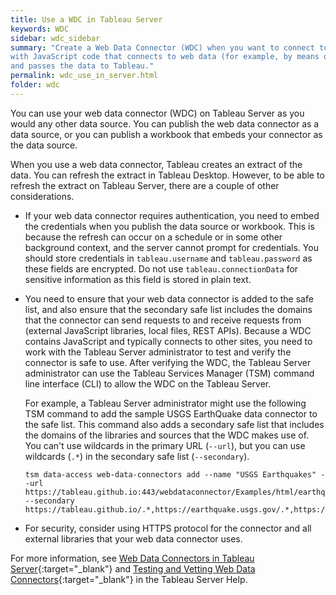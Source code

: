 ```yaml
---
title: Use a WDC in Tableau Server
keywords: WDC
sidebar: wdc_sidebar
summary: "Create a Web Data Connector (WDC) when you want to connect to a web data source from Tableau. A WDC is an HTML page
with JavaScript code that connects to web data (for example, by means of a REST API), converts the data to a JSON format,
and passes the data to Tableau."
permalink: wdc_use_in_server.html
folder: wdc
---
```


You can use your web data connector (WDC) on Tableau Server as you would any other data source. You can publish the web data connector as a data source, or you can publish a workbook that embeds your connector as the data source.  

When you use a web data connector, Tableau creates an extract of the data. You can refresh the extract in Tableau Desktop. However, to be able to refresh the extract on Tableau Server, there are a couple of other considerations.

- If your web data connector requires authentication, you need to embed the credentials when you publish the data source or workbook. This is because the refresh can occur on a schedule or in some other background context, and the server cannot prompt for credentials. You should store credentials in `tableau.username` and `tableau.password` as these fields are encrypted. Do not use `tableau.connectionData` for sensitive information as this field is stored in plain text.

- You need to ensure that your web data connector is added to the safe list, and also ensure that the secondary safe list includes the domains that the connector can send requests to and receive requests from (external JavaScript libraries, local files, REST APIs). Because a WDC contains JavaScript and typically connects to other sites, you need to work with the Tableau Server administrator to test and verify the connector is safe to use.
After verifying the WDC, the Tableau Server administrator can use the Tableau Services Manager (TSM) command line interface (CLI) to allow the WDC on the Tableau Server.

    For example, a Tableau Server administrator might use the following TSM command to add the sample USGS EarthQuake data connector to the safe list. This command also adds a secondary safe list that includes the domains of the libraries and sources that the WDC makes use of. You can't use wildcards in the primary URL (`--url`), but you can use wildcards (`.*`) in the secondary safe list (`--secondary`).

    ```
    tsm data-access web-data-connectors add --name "USGS Earthquakes" --url https://tableau.github.io:443/webdataconnector/Examples/html/earthquakeUSGS.html --secondary https://tableau.github.io/.*,https://earthquake.usgs.gov/.*,https://maxcdn.bootstrapcdn.com/.*,https://ajax.googleapis.com/.*,https://connectors.tableau.com/.*
    ```

- For security, consider using HTTPS protocol for the connector and all external libraries that your web data connector uses.

For more information, see [Web Data Connectors in Tableau Server](http://onlinehelp.tableau.com/current/server/en-us/datasource_wdc.htm){:target="_blank"} and [Testing and Vetting Web Data Connectors](http://onlinehelp.tableau.com/current/server/en-us/datasource_wdc_vetting.htm){:target="_blank"} in the Tableau Server Help.
